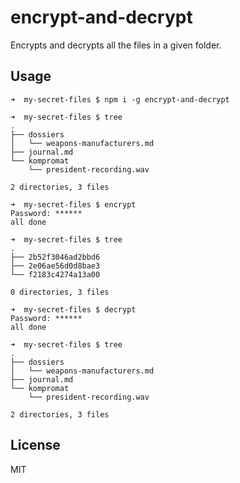 # encrypt-and-decrypt

Encrypts and decrypts all the files in a given folder.

## Usage

```
➜  my-secret-files $ npm i -g encrypt-and-decrypt

➜  my-secret-files $ tree
.
├── dossiers
│   └── weapons-manufacturers.md
├── journal.md
└── kompromat
    └── president-recording.wav

2 directories, 3 files

➜  my-secret-files $ encrypt
Password: ******
all done

➜  my-secret-files $ tree
.
├── 2b52f3046ad2bbd6
├── 2e06ae56d0d8bae3
└── f2183c4274a13a00

0 directories, 3 files

➜  my-secret-files $ decrypt
Password: ******
all done

➜  my-secret-files $ tree
.
├── dossiers
│   └── weapons-manufacturers.md
├── journal.md
└── kompromat
    └── president-recording.wav

2 directories, 3 files
```

## License

MIT
